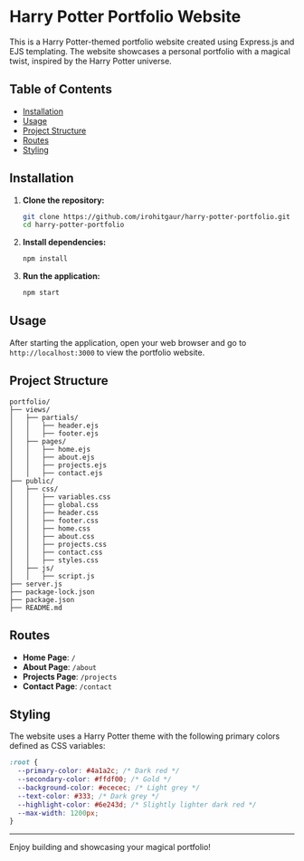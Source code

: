 # Harry Potter Portfolio Website

This is a Harry Potter-themed portfolio website created using Express.js and EJS templating. The website showcases a personal portfolio with a magical twist, inspired by the Harry Potter universe.

## Table of Contents

- [Installation](#installation)
- [Usage](#usage)
- [Project Structure](#project-structure)
- [Routes](#routes)
- [Styling](#styling)

## Installation

1. **Clone the repository:**

   ```bash
   git clone https://github.com/irohitgaur/harry-potter-portfolio.git
   cd harry-potter-portfolio
   ```

2. **Install dependencies:**

   ```bash
   npm install
   ```

3. **Run the application:**
   ```bash
   npm start
   ```

## Usage

After starting the application, open your web browser and go to `http://localhost:3000` to view the portfolio website.

## Project Structure

```
portfolio/
├── views/
│   ├── partials/
│   │   ├── header.ejs
│   │   ├── footer.ejs
│   ├── pages/
│   │   ├── home.ejs
│   │   ├── about.ejs
│   │   ├── projects.ejs
│   │   ├── contact.ejs
├── public/
│   ├── css/
│   │   ├── variables.css
│   │   ├── global.css
│   │   ├── header.css
│   │   ├── footer.css
│   │   ├── home.css
│   │   ├── about.css
│   │   ├── projects.css
│   │   ├── contact.css
│   │   ├── styles.css
│   ├── js/
│   │   ├── script.js
├── server.js
├── package-lock.json
├── package.json
├── README.md
```

## Routes

- **Home Page**: `/`
- **About Page**: `/about`
- **Projects Page**: `/projects`
- **Contact Page**: `/contact`

## Styling

The website uses a Harry Potter theme with the following primary colors defined as CSS variables:

```css
:root {
  --primary-color: #4a1a2c; /* Dark red */
  --secondary-color: #ffdf00; /* Gold */
  --background-color: #ececec; /* Light grey */
  --text-color: #333; /* Dark grey */
  --highlight-color: #6e243d; /* Slightly lighter dark red */
  --max-width: 1200px;
}
```

---

Enjoy building and showcasing your magical portfolio!
